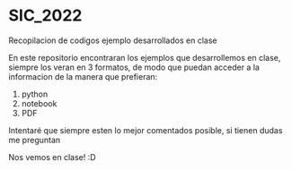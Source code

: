 # SIC_2022
Recopilacion de codigos ejemplo desarrollados en clase

En este repositorio encontraran los ejemplos que desarrollemos en clase, siempre los veran en 3 formatos, de modo que puedan acceder a la informacion de la manera que prefieran:

  1. python
  2. notebook
  3. PDF

Intentaré que siempre esten lo mejor comentados posible, si tienen dudas me preguntan

Nos vemos en clase! :D
